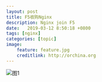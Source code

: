 ```yaml
---
layout: post
title: F5收购Nginx 
description: Nginx join F5
date:   2019-03-12 8:50:18 +0800 
tags: [nginx]
categories: [topic]
image:
    feature: feature.jpg
    creditlink: http://orchina.org
---
```




![图1](https://lua.ren/images/newsnxfr5.jpg)

